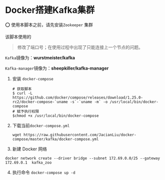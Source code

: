 # Docker搭建Kafka集群

⭕️ 使用本脚本之前，请先安装`Zookeeper` 集群

该脚本使用的

> 修改了端口号；在使用过程中出现了只能连接上一个节点的问题。

`Kafka`镜像为：**wurstmeister/kafka**

`Kafka-manager`镜像为：**sheepkiller/kafka-manager**

1. 安装 `docker-compose`

   ```
   # 获取脚本
   $ curl -L https://github.com/docker/compose/releases/download/1.25.0-rc2/docker-compose-`uname -s`-`uname -m` -o /usr/local/bin/docker-compose
   # 赋予执行权限
   $chmod +x /usr/local/bin/docker-compose 
   ```

2. 下载当前`docker-compose.yml`

   ```
   wget https://raw.githubusercontent.com/JacianLiu/docker-compose/master/kafka/docker-compose.yml
   ```

3. 新建 Docker 网络

```
docker network create --driver bridge --subnet 172.69.0.0/25 --gateway 172.69.0.1  kafka_zoo
```

4. 执行命令 `docker-compose up -d`